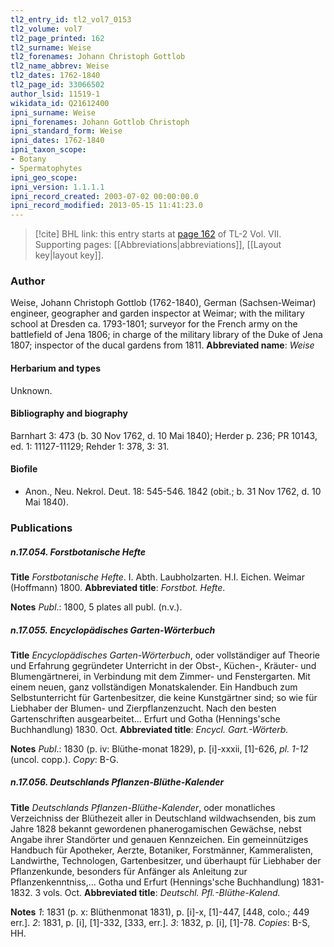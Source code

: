 ```yaml
---
tl2_entry_id: tl2_vol7_0153
tl2_volume: vol7
tl2_page_printed: 162
tl2_surname: Weise
tl2_forenames: Johann Christoph Gottlob
tl2_name_abbrev: Weise
tl2_dates: 1762-1840
tl2_page_id: 33066502
author_lsid: 11519-1
wikidata_id: Q21612400
ipni_surname: Weise
ipni_forenames: Johann Gottlob Christoph
ipni_standard_form: Weise
ipni_dates: 1762-1840
ipni_taxon_scope: 
- Botany
- Spermatophytes
ipni_geo_scope: 
ipni_version: 1.1.1.1
ipni_record_created: 2003-07-02 00:00:00.0
ipni_record_modified: 2013-05-15 11:41:23.0
---
```



> [!cite] BHL link: this entry starts at [page 162](https://www.biodiversitylibrary.org/page/33066502) of TL-2 Vol. VII.
> Supporting pages: [[Abbreviations|abbreviations]], [[Layout key|layout key]].

### Author

Weise, Johann Christoph Gottlob (1762-1840), German (Sachsen-Weimar) engineer, geographer and garden inspector at Weimar; with the military school at Dresden ca. 1793-1801; surveyor for the French army on the battlefield of Jena 1806; in charge of the military library of the Duke of Jena 1807; inspector of the ducal gardens from 1811. 
**Abbreviated name**: *Weise*

#### Herbarium and types

Unknown.

#### Bibliography and biography

Barnhart 3: 473 (b. 30 Nov 1762, d. 10 Mai 1840); Herder p. 236; PR 10143, ed. 1: 11127-11129; Rehder 1: 378, 3: 31.

#### Biofile

- Anon., Neu. Nekrol. Deut. 18: 545-546. 1842 (obit.; b. 31 Nov 1762, d. 10 Mai 1840).

### Publications

##### n.17.054. Forstbotanische Hefte

**Title**
*Forstbotanische Hefte*. I. Abth. Laubholzarten. H.I. Eichen. Weimar (Hoffmann) 1800.
**Abbreviated title**: *Forstbot. Hefte*.

**Notes**
*Publ*.: 1800, 5 plates all publ. (n.v.).

##### n.17.055. Encyclopädisches Garten-Wörterbuch

**Title**
*Encyclopädisches Garten-Wörterbuch*, oder vollständiger auf Theorie und Erfahrung gegründeter Unterricht in der Obst-, Küchen-, Kräuter- und Blumengärtnerei, in Verbindung mit dem Zimmer- und Fenstergarten. Mit einem neuen, ganz vollständigen Monatskalender. Ein Handbuch zum Selbstunterricht für Gartenbesitzer, die keine Kunstgärtner sind; so wie für Liebhaber der Blumen- und Zierpflanzenzucht. Nach den besten Gartenschriften ausgearbeitet... Erfurt und Gotha (Hennings'sche Buchhandlung) 1830. Oct.
**Abbreviated title**: *Encycl. Gart.-Wörterb.*

**Notes**
*Publ*.: 1830 (p. iv: Blüthe-monat 1829), p. \[i\]-xxxii, \[1\]-626, *pl. 1-12* (uncol. copp.). *Copy*: B-G.

##### n.17.056. Deutschlands Pflanzen-Blüthe-Kalender

**Title**
*Deutschlands Pflanzen-Blüthe-Kalender*, oder monatliches Verzeichniss der Blüthezeit aller in Deutschland wildwachsenden, bis zum Jahre 1828 bekannt gewordenen phanerogamischen Gewächse, nebst Angabe ihrer Standörter und genauen Kennzeichen. Ein gemeinnütziges Handbuch für Apotheker, Aerzte, Botaniker, Forstmänner, Kammeralisten, Landwirthe, Technologen, Gartenbesitzer, und überhaupt für Liebhaber der Pflanzenkunde, besonders für Anfänger als Anleitung zur Pflanzenkenntniss,... Gotha und Erfurt (Hennings'sche Buchhandlung) 1831-1832. 3 vols. Oct.
**Abbreviated title**: *Deutschl. Pfl.-Blüthe-Kalend.*

**Notes**
*1*: 1831 (p. x: Blüthenmonat 1831), p. \[i\]-x, \[1\]-447, \[448, colo.; 449 err.\].
*2*: 1831, p. \[i\], \[1\]-332, \[333, err.\].
*3*: 1832, p. \[i\], \[1\]-78.
*Copies*: B-S, HH.

